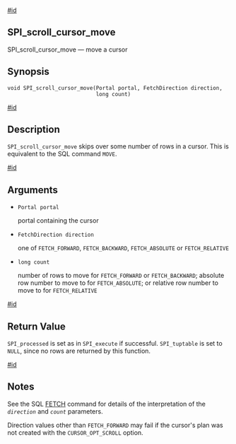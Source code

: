 [#id](#SPI-SPI-SCROLL-CURSOR-MOVE)

## SPI_scroll_cursor_move

SPI_scroll_cursor_move — move a cursor

## Synopsis

```
void SPI_scroll_cursor_move(Portal portal, FetchDirection direction,
                            long count)
```

[#id](#id-1.8.12.8.27.5)

## Description

`SPI_scroll_cursor_move` skips over some number of rows in a cursor. This is equivalent to the SQL command `MOVE`.

[#id](#id-1.8.12.8.27.6)

## Arguments

- `Portal portal`

  portal containing the cursor

- `FetchDirection direction`

  one of `FETCH_FORWARD`, `FETCH_BACKWARD`, `FETCH_ABSOLUTE` or `FETCH_RELATIVE`

- `long count`

  number of rows to move for `FETCH_FORWARD` or `FETCH_BACKWARD`; absolute row number to move to for `FETCH_ABSOLUTE`; or relative row number to move to for `FETCH_RELATIVE`

[#id](#id-1.8.12.8.27.7)

## Return Value

`SPI_processed` is set as in `SPI_execute` if successful. `SPI_tuptable` is set to `NULL`, since no rows are returned by this function.

[#id](#id-1.8.12.8.27.8)

## Notes

See the SQL [FETCH](sql-fetch) command for details of the interpretation of the _`direction`_ and _`count`_ parameters.

Direction values other than `FETCH_FORWARD` may fail if the cursor's plan was not created with the `CURSOR_OPT_SCROLL` option.
